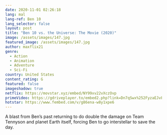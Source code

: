 ```yaml
---
date: 2020-11-01 02:26:18
lang: mal
lang-ref: Ben 10
lang_selector: false
layout: post
title: "Ben 10 vs. the Universe: The Movie (2020)"
image: /assets/images/147.jpg
featured_image: /assets/images/147.jpg
author: maxflix21
genre:
  - Action
  - Animation
  - Adventure
  - Sci-Fi
country: United States
content_rating: G
featured: false
imageshadow: true
netflix: https://movstar.xyz/embed/NY99xv22vXczOvp
primeVideo: https://gdriveplayer.to/embed2.php?link=Dn7qSwx%252FyzaEJvFCXmrwGg%252FQo6LkqIAPp58LYUD%252BCn62CovVt2ThnUsYFflAM99TWDAka6WSZ%252FNvnoJqRo3PpzGzN6emTLWpSCY012zHPdUkYEtGtAm%252Fh%252B0wQWhX7sOJAnfQP7X6%252B6P3RB86ROpII34t3Q0Jjd4p0j0ttjqGCBqNcy6m0o59mmfcVYoi8qX1I%253D
hotstar: https://www.fembed.com/v/g86ena-w8y1xpe6
---
```

A blast from Ben’s past returning to do double the damage on Team Tennyson and planet Earth itself, forcing Ben to go interstellar to save the day.